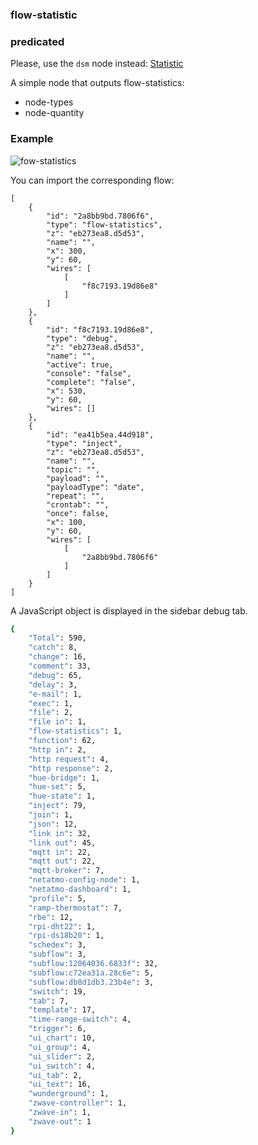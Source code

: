 ### flow-statistic

### predicated

Please, use the `dsm` node instead: [Statistic](https://github.com/cflurin/node-red-contrib-dsm/wiki/Statistic)

A simple node that outputs flow-statistics:

* node-types
* node-quantity

###  Example

![fow-statistics](https://user-images.githubusercontent.com/5056710/29739495-b004a160-8a3f-11e7-9cd2-3fbfc1ff942d.jpeg)

You can import the corresponding flow:
```
[
    {
        "id": "2a8bb9bd.7806f6",
        "type": "flow-statistics",
        "z": "eb273ea8.d5d53",
        "name": "",
        "x": 300,
        "y": 60,
        "wires": [
            [
                "f8c7193.19d86e8"
            ]
        ]
    },
    {
        "id": "f8c7193.19d86e8",
        "type": "debug",
        "z": "eb273ea8.d5d53",
        "name": "",
        "active": true,
        "console": "false",
        "complete": "false",
        "x": 530,
        "y": 60,
        "wires": []
    },
    {
        "id": "ea41b5ea.44d918",
        "type": "inject",
        "z": "eb273ea8.d5d53",
        "name": "",
        "topic": "",
        "payload": "",
        "payloadType": "date",
        "repeat": "",
        "crontab": "",
        "once": false,
        "x": 100,
        "y": 60,
        "wires": [
            [
                "2a8bb9bd.7806f6"
            ]
        ]
    }
]
```
A JavaScript object is displayed in the sidebar debug tab.

```sh
{
	"Total": 590,
	"catch": 8,
	"change": 16,
	"comment": 33,
	"debug": 65,
	"delay": 3,
	"e-mail": 1,
	"exec": 1,
	"file": 2,
	"file in": 1,
	"flow-statistics": 1,
	"function": 62,
	"http in": 2,
	"http request": 4,
	"http response": 2,
	"hue-bridge": 1,
	"hue-set": 5,
	"hue-state": 1,
	"inject": 79,
	"join": 1,
	"json": 12,
	"link in": 32,
	"link out": 45,
	"mqtt in": 22,
	"mqtt out": 22,
	"mqtt-broker": 7,
	"netatmo-config-node": 1,
	"netatmo-dashboard": 1,
	"profile": 5,
	"ramp-thermostat": 7,
	"rbe": 12,
	"rpi-dht22": 1,
	"rpi-ds18b20": 1,
	"schedex": 3,
	"subflow": 3,
	"subflow:12064036.6833f": 32,
	"subflow:c72ea31a.28c6e": 5,
	"subflow:db8d1db3.23b4e": 3,
	"switch": 19,
	"tab": 7,
	"template": 17,
	"time-range-switch": 4,
	"trigger": 6,
	"ui_chart": 10,
	"ui_group": 4,
	"ui_slider": 2,
	"ui_switch": 4,
	"ui_tab": 2,
	"ui_text": 16,
	"wunderground": 1,
	"zwave-controller": 1,
	"zwave-in": 1,
	"zwave-out": 1
}
```
